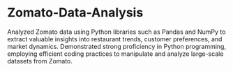 # Zomato-Data-Analysis
Analyzed Zomato data using Python libraries such as Pandas and NumPy to extract valuable insights into  restaurant trends, customer preferences, and market dynamics.
Demonstrated strong proficiency in Python programming, employing efficient coding practices to manipulate and analyze large-scale datasets from Zomato. 
